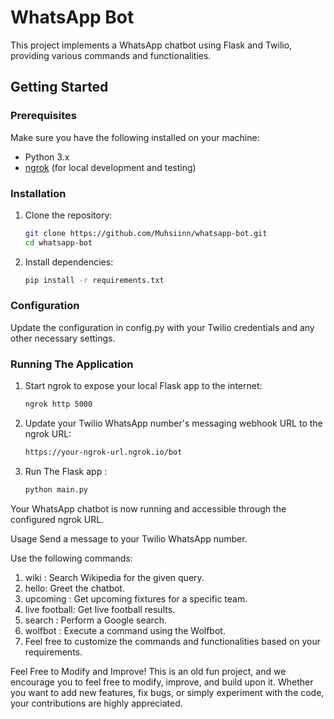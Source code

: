 # WhatsApp Bot

This project implements a WhatsApp chatbot using Flask and Twilio, providing various commands and functionalities.

## Getting Started

### Prerequisites

Make sure you have the following installed on your machine:

- Python 3.x
- [ngrok](https://ngrok.com/) (for local development and testing)

### Installation

1. Clone the repository:

   ```bash
   git clone https://github.com/Muhsiinn/whatsapp-bot.git
   cd whatsapp-bot

2. Install dependencies:
   ```bash
   pip install -r requirements.txt

### Configuration
Update the configuration in config.py with your Twilio credentials and any other necessary settings.

### Running The Application 

1. Start ngrok to expose your local Flask app to the internet:
   
   ```bash 
   ngrok http 5000

2. Update your Twilio WhatsApp number's messaging webhook URL to the ngrok URL:

   ```bash
   https://your-ngrok-url.ngrok.io/bot

3. Run The Flask app :
   
   ```bash
   python main.py

Your WhatsApp chatbot is now running and accessible through the configured ngrok URL.

Usage
Send a message to your Twilio WhatsApp number.

Use the following commands:

1. wiki <query>: Search Wikipedia for the given query.
2. hello: Greet the chatbot.
3. upcoming <team>: Get upcoming fixtures for a specific team.
4. live football: Get live football results.
5. search <query>: Perform a Google search.
6. wolfbot <command>: Execute a command using the Wolfbot.
7. Feel free to customize the commands and functionalities based on your requirements.

Feel Free to Modify and Improve!
This is an old fun project, and we encourage you to feel free to modify, improve, and build upon it. Whether you want to add new features, fix bugs, or simply experiment with the code, your contributions are highly appreciated.
